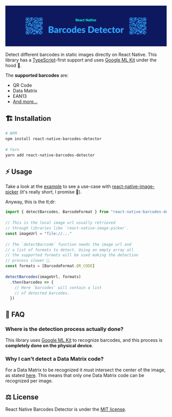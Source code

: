 ![Header](https://github.com/dgopsq/react-native-barcodes-detector/blob/main/assets/header.jpg)

Detect different barcodes in static images directly on React Native. This library has a [TypeScript](https://www.typescriptlang.org/)-first support and uses [Google ML Kit](https://developers.google.com/ml-kit) under the hood 🤖.

The **supported barcodes** are:
- QR Code
- Data Matrix
- EAN13
- [And more...](https://www.typescriptlang.org/)
## 🏗 Installation

```sh
# NPM
npm install react-native-barcodes-detector

# Yarn
yarn add react-native-barcodes-detector
```

## ⚡️ Usage

Take a look at the [example](https://github.com/dgopsq/react-native-barcodes-detector/blob/main/example/src/App.tsx) to see a use-case with [react-native-image-picker](https://github.com/react-native-image-picker/react-native-image-picker) (it's really short, I promise 🙏).

Anyway, this is the tl;dr:

```js
import { detectBarcodes, BarcodeFormat } from "react-native-barcodes-detector";

// This is the local image url usually retrieved
// through libraries like `react-native-image-picker`.
const imageUrl = "file://..."

// The `detectBarcode` function needs the image url and
// a list of formats to detect. Using an empty array all
// the supported formats will be used making the detection
// process slower 🐌.
const formats = [BarcodeFormat.QR_CODE]

detectBarcodes(imageUrl, formats)
  .then(barcodes => {
    // Here `barcodes` will contain a list
    // of detected barcodes.
  })
```

## 🙋 FAQ

### Where is the detection process actually done?
This library uses [Google ML Kit](https://developers.google.com/ml-kit) to recognize barcodes, and this process is **completely done on the physical device**.

### Why I can't detect a Data Matrix code?
For a Data Matrix to be recognized it must intersect the center of the image, as stated [here](https://developers.google.com/ml-kit/vision/barcode-scanning/android#1.-configure-the-barcode-scanner). This means that only one Data Matrix code can be recognized per image.

## ⚖️ License
React Native Barcodes Detector is under the [MIT license](https://github.com/dgopsq/react-native-barcodes-detector/blob/main/LICENSE).